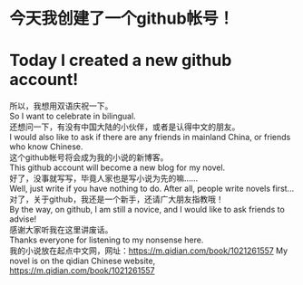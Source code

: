# 今天我创建了一个github帐号！<br>
# Today I created a new github account!<br>
所以，我想用双语庆祝一下。<br>
So I want to celebrate in bilingual.<br>
还想问一下，有没有中国大陆的小伙伴，或者是认得中文的朋友。<br>
I would also like to ask if there are any friends in mainland China, or friends who know Chinese.<br>
这个github帐号将会成为我的小说的新博客。<br>
This github account will become a new blog for my novel.<br>
好了，没事就写写，毕竟人家也是写小说为先的嘛……<br>
Well, just write if you have nothing to do. After all, people write novels first...<br>
对了，关于github，我还是一个新手，还请广大朋友指教哦！<br>
By the way, on github, I am still a novice, and I would like to ask friends to advise!<br>
感谢大家听我在这里讲废话。<br>
Thanks everyone for listening to my nonsense here.<br>
我的小说放在起点中文网，网址：https://m.qidian.com/book/1021261557
My novel is on the qidian Chinese website, https://m.qidian.com/book/1021261557

